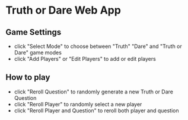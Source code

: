 # Truth or Dare Web App
## Game Settings
- click "Select Mode" to choose between "Truth" "Dare" and "Truth or Dare" game modes
- click "Add Players" or "Edit Players" to add or edit players
## How to play
- click "Reroll Question" to randomly generate a new Truth or Dare Question
- click "Reroll Player" to randomly select a new player
- click "Reroll Player and Question" to reroll both player and question
